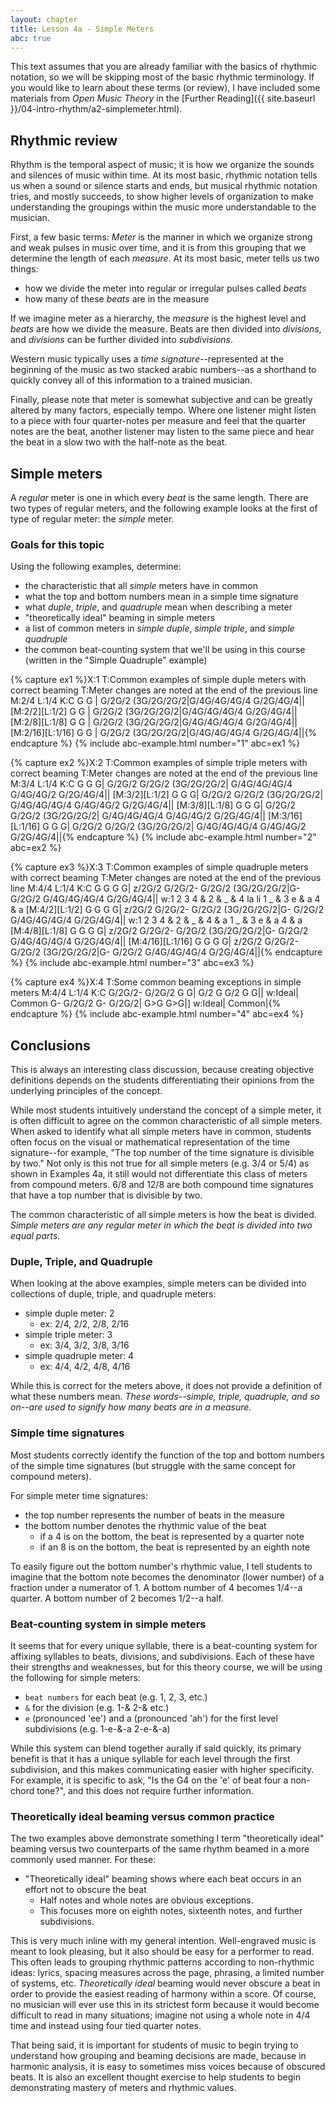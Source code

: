 ```yaml
---
layout: chapter
title: Lesson 4a - Simple Meters
abc: true
---
```


This text assumes that you are already familiar with the basics of rhythmic notation, so we will be skipping most of the basic rhythmic terminology. If you would like to learn about these terms (or review), I have included some materials from *Open Music Theory* in the [Further Reading]({{ site.baseurl }}/04-intro-rhythm/a2-simplemeter.html).

## Rhythmic review

Rhythm is the temporal aspect of music; it is how we organize the sounds and silences of music within time. At its most basic, rhythmic notation tells us when a sound or silence starts and ends, but musical rhythmic notation tries, and mostly succeeds, to show higher levels of organization to make understanding the groupings within the music more understandable to the musician. 

First, a few basic terms: *Meter* is the manner in which we organize strong and weak pulses in music over time, and it is from this grouping that we determine the length of each *measure*. At its most basic, meter tells us two things:
- how we divide the meter into regular or irregular pulses called *beats*
- how many of these *beats* are in the measure

If we imagine meter as a hierarchy, the *measure* is the highest level and *beats* are how we divide the measure. Beats are then divided into *divisions*, and *divisions* can be further divided into *subdivisions*. 

Western music typically uses a *time signature*--represented at the beginning of the music as two stacked arabic numbers--as a shorthand to quickly convey all of this information to a trained musician.

Finally, please note that meter is somewhat subjective and can be greatly altered by many factors, especially tempo. Where one listener might listen to a piece with four quarter-notes per measure and feel that the quarter notes are the beat, another listener may listen to the same piece and hear the beat in a slow two with the half-note as the beat.

## Simple meters

A *regular* meter is one in which every *beat* is the same length. There are two types of regular meters, and the following example looks at the first of type of regular meter: the *simple* meter.

### Goals for this topic

Using the following examples, determine:
- the characteristic that all *simple* meters have in common
- what the top and bottom numbers mean in a simple time signature
- what *duple*, *triple*, and *quadruple* mean when describing a meter
- "theoretically ideal" beaming in simple meters 
- a list of common meters in *simple duple*, *simple triple*, and *simple quadruple*
- the common beat-counting system that we'll be using in this course (written in the "Simple Quadruple" example)

{% capture ex1 %}X:1
T:Common examples of simple duple meters with correct beaming
T:Meter changes are noted at the end of the previous line
M:2/4
L:1/4
K:C
G G | G/2G/2 (3G/2G/2G/2|G/4G/4G/4G/4 G/2G/4G/4||
[M:2/2][L:1/2] G G | G/2G/2 (3G/2G/2G/2|G/4G/4G/4G/4 G/2G/4G/4||
[M:2/8][L:1/8] G G | G/2G/2 (3G/2G/2G/2|G/4G/4G/4G/4 G/2G/4G/4||
[M:2/16][L:1/16] G G | G/2G/2 (3G/2G/2G/2|G/4G/4G/4G/4 G/2G/4G/4||{% endcapture %}
{% include abc-example.html number="1" abc=ex1 %}

{% capture ex2 %}X:2
T:Common examples of simple triple meters with correct beaming
T:Meter changes are noted at the end of the previous line
M:3/4
L:1/4
K:C
G G G| G/2G/2 G/2G/2 (3G/2G/2G/2| G/4G/4G/4G/4 G/4G/4G/2 G/2G/4G/4||
[M:3/2][L:1/2] G G G| G/2G/2 G/2G/2 (3G/2G/2G/2| G/4G/4G/4G/4 G/4G/4G/2 G/2G/4G/4||
[M:3/8][L:1/8] G G G| G/2G/2 G/2G/2 (3G/2G/2G/2| G/4G/4G/4G/4 G/4G/4G/2 G/2G/4G/4||
[M:3/16][L:1/16] G G G| G/2G/2 G/2G/2 (3G/2G/2G/2| G/4G/4G/4G/4 G/4G/4G/2 G/2G/4G/4||{% endcapture %}
{% include abc-example.html number="2" abc=ex2 %}

{% capture ex3 %}X:3
T:Common examples of simple quadruple meters with correct beaming
T:Meter changes are noted at the end of the previous line
M:4/4
L:1/4
K:C
G G G G| z/2G/2 G/2G/2- G/2G/2 (3G/2G/2G/2|G- G/2G/2 G/4G/4G/4G/4 G/2G/4G/4||
w:1 2 3 4 & 2 & _ & 4 la li 1 _ & 3 e & a 4 & a 
[M:4/2][L:1/2] G G G G| z/2G/2 G/2G/2- G/2G/2 (3G/2G/2G/2|G- G/2G/2 G/4G/4G/4G/4 G/2G/4G/4||
w:1 2 3 4 & 2 & _ & 4 & a 1 _ & 3 e & a 4 & a
[M:4/8][L:1/8] G G G G| z/2G/2 G/2G/2- G/2G/2 (3G/2G/2G/2|G- G/2G/2 G/4G/4G/4G/4 G/2G/4G/4||
[M:4/16][L:1/16] G G G G| z/2G/2 G/2G/2- G/2G/2 (3G/2G/2G/2|G- G/2G/2 G/4G/4G/4G/4 G/2G/4G/4||{% endcapture %}
{% include abc-example.html number="3" abc=ex3 %}

{% capture ex4 %}X:4
T:Some common beaming exceptions in simple meters
M:4/4
L:1/4
K:C
G/2G/2- G/2G/2 G G| G/2 G G/2 G G||
w:Ideal| Common
G- G/2G/2 G- G/2G/2| G>G G>G|]
w:Ideal| Common|{% endcapture %}
{% include abc-example.html number="4" abc=ex4 %}

## Conclusions

This is always an interesting class discussion, because creating objective definitions depends on the students differentiating their opinions from the underlying principles of the concept.

While most students intuitively understand the concept of a simple meter, it is often difficult to agree on the common characteristic of all simple meters. When asked to identify what all simple meters have in common, students often focus on the visual or mathematical representation of the time signature--for example, "The top number of the time signature is divisible by two." Not only is this not true for all simple meters (e.g. 3/4 or 5/4) as shown in Examples 4a, it still would not differentiate this class of meters from compound meters. 6/8 and 12/8 are both compound time signatures that have a top number that is divisible by two.

The common characteristic of all simple meters is how the beat is divided. *Simple meters are any regular meter in which the beat is divided into two equal parts.*

### Duple, Triple, and Quadruple

When looking at the above examples, simple meters can be divided into collections of duple, triple, and quadruple meters:
- simple duple meter: 2 
  - ex: 2/4, 2/2, 2/8, 2/16
- simple triple meter: 3
  - ex: 3/4, 3/2, 3/8, 3/16
- simple quadruple meter: 4
  - ex: 4/4, 4/2, 4/8, 4/16

While this is correct for the meters above, it does not provide a definition of what these numbers mean. *These words--simple, triple, quadruple, and so on--are used to signify how many beats are in a measure.*

### Simple time signatures

Most students correctly identify the function of the top and bottom numbers of the simple time signatures (but struggle with the same concept for compound meters). 

For simple meter time signatures:
- the top number represents the number of beats in the measure
- the bottom number denotes the rhythmic value of the beat
  - if a 4 is on the bottom, the beat is represented by a quarter note
  - if an 8 is on the bottom, the beat is represented by an eighth note

To easily figure out the bottom number's rhythmic value, I tell students to imagine that the bottom note becomes the denominator (lower number) of a fraction under a numerator of 1. A bottom number of 4 becomes 1/4--a quarter. A bottom number of 2 becomes 1/2--a half.
  
### Beat-counting system in simple meters

It seems that for every unique syllable, there is a beat-counting system for affixing syllables to beats, divisions, and subdivisions. Each of these have their strengths and weaknesses, but for this theory course, we will be using the following for simple meters:
- `beat numbers` for each beat (e.g. 1, 2, 3, etc.)
- `&` for the division (e.g. 1-& 2-& etc.)
- `e` (pronounced 'ee') and a (pronounced 'ah') for the first level subdivisions (e.g. 1-e-&-a 2-e-&-a)

While this system can blend together aurally if said quickly, its primary benefit is that it has a unique syllable for each level through the first subdivision, and this makes communicating easier with higher specificity. For example, it is specific to ask, "Is the G4 on the 'e' of beat four a non-chord tone?", and this does not require further information.

### Theoretically ideal beaming versus common practice

The two examples above demonstrate something I term "theoretically ideal" beaming versus two counterparts of the same rhythm beamed in a more commonly used manner. For these:
- "Theoretically ideal" beaming shows where each beat occurs in an effort not to obscure the beat
  - Half notes and whole notes are obvious exceptions.
  - This focuses more on eighth notes, sixteenth notes, and further subdivisions.

This is very much inline with my general intention. Well-engraved music is meant to look pleasing, but it also should be easy for a performer to read. This often leads to grouping rhythmic patterns according to non-rhythmic ideas: lyrics, spacing measures across the page, phrasing, a limited number of systems, etc. *Theoretically ideal* beaming would never obscure a beat in order to provide the easiest reading of harmony within a score. Of course, no musician will ever use this in its strictest form because it would become difficult to read in many situations; imagine not using a whole note in 4/4 time and instead using four tied quarter notes. 

That being said, it is important for students of music to begin trying to understand how grouping and beaming decisions are made, because in harmonic analysis, it is easy to sometimes miss voices because of obscured beats. It is also an excellent thought exercise to help students to begin demonstrating mastery of meters and rhythmic values.